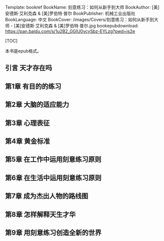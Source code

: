 Template: bookref
BookName: 刻意练习：如何从新手到大师
BookAuthor: [美]安德斯·艾利克森 & [美]罗伯特·普尔
BookPublisher: 机械工业出版社
BookLanguage: 中文
BookCover: /images/Covers/刻意练习：如何从新手到大师 - [美]安德斯·艾利克森 & [美]罗伯特·普尔.jpg
bookepubdownload: https://pan.baidu.com/s/1u2B2_GGlU0vcySbz-EYLzg?pwd=is2e



[TOC]

本书是epub格式。


## 引言 天才存在吗

## 第1章 有目的的练习

## 第2章 大脑的适应能力

## 第3章 心理表征

## 第4章 黄金标准

## 第5章 在工作中运用刻意练习原则

## 第6章 在生活中运用刻意练习原则

## 第7章 成为杰出人物的路线图

## 第8章 怎样解释天生才华

## 第9章 用刻意练习创造全新的世界
